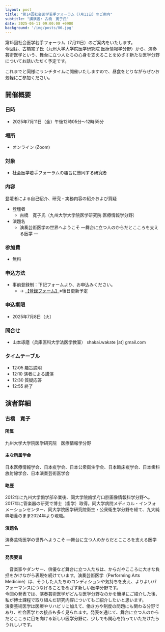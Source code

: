 ```yaml
---
layout: post
title: "第14回社会医学若手フォーラム（7月11日）のご案内"
subtitle: "講演者: 古橋　寛子氏"
date: 2025-06-11 09:00:00 +0900
background: '/img/posts/06.jpg'
---
```

第15回社会医学若手フォーラム（7月11日）のご案内をいたします。  
今回は、古橋寛子氏（九州大学大学院医学研究院 医療情報学分野）から、演奏芸術医学という、舞台に立つ人たちの心身を支えることをめざす新たな医学分野についてお話いただく予定です。  

これまでと同様にランチタイムに開催いたしますので、昼食をとりながらぜひお気軽にご参加ください。

## 開催概要

### 日時
- 2025年7月11日（金）午後12時05分～12時55分

### 場所
- オンライン (Zoom)

### 対象
- 社会医学若手フォーラムの趣旨に賛同する研究者

### 内容
登壇者による自己紹介、研究・実務内容の紹介および質疑

- 登壇者
  - 古橋　寛子氏（九州大学大学院医学研究院 医療情報学分野）
- 演題名
  - 演奏芸術医学の世界へようこそ ―舞台に立つ人のからだとこころを支える医学 ―

### 参加費
- 無料

### 申込方法
- 事前登録制：下記フォームより、お申込みください。
  - → [<u>【登録フォーム】</u>]()※後日更新予定

### 申込期限
- 2025年7月8日（火）

### 問合せ
- 山本琢磨（兵庫医科大学法医学教室） shakai.wakate [at] gmail.com

### タイムテーブル
- 12:05 趣旨説明
- 12:10 演者による講演
- 12:30 質疑応答
- 12:55 終了

## 演者詳細

### 古橋　寛子

#### 所属
九州大学大学院医学研究院　医療情報学分野

#### 主な所属学会
日本医療情報学会、日本疫学会、日本公衆衛生学会、日本臨床疫学会、日本歯科放射線学会、日本演奏芸術医学会

#### 略歴
2012年に九州大学歯学部卒業後、同大学院歯学府口腔画像情報科学分野へ。2017年に管楽器の研究で博士（歯学）取得。同大学病院メディカル・インフォメーションセンター、同大学院医学研究院衛生・公衆衛生学分野を経て、九大純粋培養のまま2024年より現職。

#### 演題名
演奏芸術医学の世界へようこそ ―舞台に立つ人のからだとこころを支える医学 ―

#### 発表要旨
　音楽家やダンサー、俳優など舞台に立つ人たちは、からだやこころに大きな負担をかけながら表現を続けています。演奏芸術医学（Performing Arts Medicine）は、そうした人たちのコンディションや気持ちを支え、よりよいパフォーマンスにつなげることをめざす新しい医学分野です。  
今回の発表では、演奏芸術医学がどんな医学分野なのかを簡単にご紹介した後、私が博士課程で取り組んだ研究内容についてもご紹介したいと思います。  
演奏芸術医学は医療やリハビリに加えて、働き方や制度の問題にも関わる分野であり、社会医学との接点も多く見られます。発表を通じて、舞台に立つ人のからだとこころに目を向ける新しい医学分野に、少しでも関心を持っていただけたらうれしいです。  


